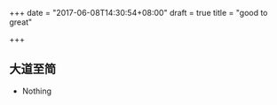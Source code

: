 +++
date = "2017-06-08T14:30:54+08:00"
draft = true
title = "good to great"

+++

## 大道至简
* Nothing

